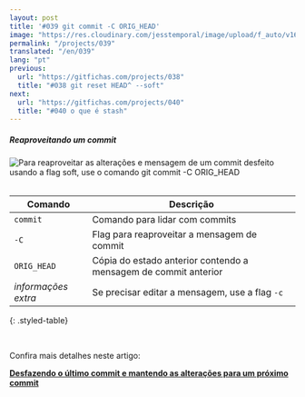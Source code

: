 ```yaml
---
layout: post
title: '#039 git commit -C ORIG_HEAD'
image: "https://res.cloudinary.com/jesstemporal/image/upload/f_auto/v1642878678/gitfichas/pt/039/thumbnail_evew8t.jpg"
permalink: "/projects/039"
translated: "/en/039"
lang: "pt"
previous:
  url: "https://gitfichas.com/projects/038"
  title: "#038 git reset HEAD^ --soft"
next:
  url: "https://gitfichas.com/projects/040"
  title: "#040 o que é stash"
---
```

##### Reaproveitando um commit

<img alt="Para reaproveitar as alterações e mensagem de um commit desfeito usando a flag soft, use o comando git commit -C ORIG_HEAD" src="https://res.cloudinary.com/jesstemporal/image/upload/v1642878678/gitfichas/pt/039/full_y7qwus.jpg"><br><br>

| Comando | Descrição |
|---------|-------------|
| `commit` | Comando para lidar com commits |
| `-C` | Flag para reaproveitar a mensagem de commit |
| `ORIG_HEAD` | Cópia do estado anterior contendo a mensagem de commit anterior |
| _informações extra_ | Se precisar editar a mensagem, use a flag `-c` |
{: .styled-table}

<br>

Confira mais detalhes neste artigo:

<a href="https://jtemporal.com/desfazendo-o-ultimo-commit-e-reaproveitando-a-mensagem/">
  <strong>Desfazendo o último commit e mantendo as alterações para um próximo commit</strong>
</a>
